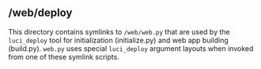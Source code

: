 ## /web/deploy

This directory contains symlinks to `/web/web.py` that are used by the
`luci_deploy` tool for initialization (initialize.py) and web app building
(build.py). `web.py` uses special `luci_deploy` argument layouts when
invoked from one of these symlink scripts.
